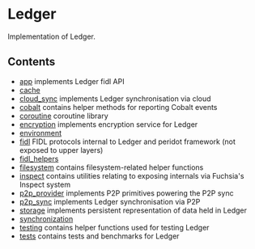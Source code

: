 # Ledger

Implementation of Ledger.

## Contents

 - [app](app) implements Ledger fidl API
 - [cache](cache)
 - [cloud_sync](cloud_sync) implements Ledger synchronisation via cloud
 - [cobalt](cobalt) contains helper methods for reporting Cobalt events
 - [coroutine](../lib/coroutine) coroutine library
 - [encryption](encryption) implements encryption service for Ledger
 - [environment](environment)
 - [fidl](fidl) FIDL protocols internal to Ledger and peridot framework (not exposed to upper layers)
 - [fidl_helpers](fidl_helpers)
 - [filesystem](filesystem) contains filesystem-related helper functions
 - [inspect](inspect) contains utilities relating to exposing internals via Fuchsia's Inspect system
 - [p2p_provider](p2p_provider) implements P2P primitives powering the P2P sync
 - [p2p_sync](p2p_sync) implements Ledger synchronisation via P2P
 - [storage](storage) implements persistent representation of data held in
   Ledger
 - [synchronization](synchronization)
 - [testing](testing) contains helper functions used for testing Ledger
 - [tests](tests) contains tests and benchmarks for Ledger
